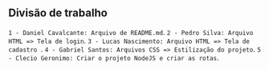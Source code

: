 ## Divisão de trabalho

`1 - Daniel Cavalcante: Arquivo de README.md`.
`2 - Pedro Silva: Arquivo HTML => Tela de login`.
`3 - Lucas Nascimento: Arquivo HTML => Tela de cadastro `.
`4 - Gabriel Santos: Arquivos CSS => Estilização do projeto`.
`5 - Clecio Geronimo: Criar o projeto NodeJS e criar as rotas`.
